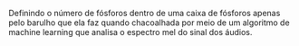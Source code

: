 Definindo o número de fósforos dentro de uma caixa de fósforos apenas pelo barulho que ela faz quando chacoalhada por meio de um algoritmo de machine learning que analisa o espectro mel do sinal dos áudios.
